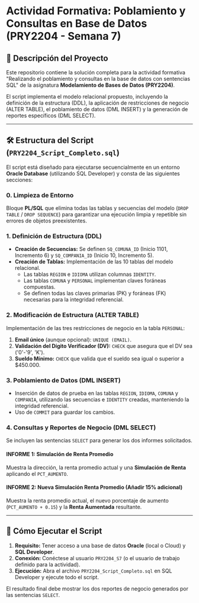 # Actividad Formativa: Poblamiento y Consultas en Base de Datos (PRY2204 - Semana 7)

## 📄 Descripción del Proyecto

Este repositorio contiene la solución completa para la actividad formativa "Realizando el poblamiento y consultas en la base de datos con sentencias SQL" de la asignatura **Modelamiento de Bases de Datos (PRY2204)**.

El script implementa el modelo relacional propuesto, incluyendo la definición de la estructura (DDL), la aplicación de restricciones de negocio (ALTER TABLE), el poblamiento de datos (DML INSERT) y la generación de reportes específicos (DML SELECT).

---

## 🛠️ Estructura del Script (`PRY2204_Script_Completo.sql`)

El script está diseñado para ejecutarse secuencialmente en un entorno **Oracle Database** (utilizando SQL Developer) y consta de las siguientes secciones:

### 0. Limpieza de Entorno
Bloque **PL/SQL** que elimina todas las tablas y secuencias del modelo (`DROP TABLE` / `DROP SEQUENCE`) para garantizar una ejecución limpia y repetible sin errores de objetos preexistentes.

### 1. Definición de Estructura (DDL)
- **Creación de Secuencias:** Se definen `SQ_COMUNA_ID` (Inicio 1101, Incremento 6) y `SQ_COMPANIA_ID` (Inicio 10, Incremento 5).
- **Creación de Tablas:** Implementación de las 10 tablas del modelo relacional.
    - Las tablas `REGION` e `IDIOMA` utilizan columnas `IDENTITY`.
    - Las tablas `COMUNA` y `PERSONAL` implementan claves foráneas compuestas.
    - Se definen todas las claves primarias (PK) y foráneas (FK) necesarias para la integridad referencial.

### 2. Modificación de Estructura (ALTER TABLE)
Implementación de las tres restricciones de negocio en la tabla `PERSONAL`:
1.  **Email único** (aunque opcional): `UNIQUE (EMAIL)`.
2.  **Validación del Dígito Verificador (DV):** `CHECK` que asegura que el DV sea ('0'-'9', 'K').
3.  **Sueldo Mínimo:** `CHECK` que valida que el sueldo sea igual o superior a $450.000.

### 3. Poblamiento de Datos (DML INSERT)
- Inserción de datos de prueba en las tablas `REGION`, `IDIOMA`, `COMUNA` y `COMPANIA`, utilizando las secuencias e `IDENTITY` creadas, manteniendo la integridad referencial.
- Uso de `COMMIT` para guardar los cambios.

### 4. Consultas y Reportes de Negocio (DML SELECT)

Se incluyen las sentencias `SELECT` para generar los dos informes solicitados.

#### **INFORME 1: Simulación de Renta Promedio**
Muestra la dirección, la renta promedio actual y una **Simulación de Renta** aplicando el `PCT_AUMENTO`.

#### **INFORME 2: Nueva Simulación Renta Promedio (Añadir 15% adicional)**
Muestra la renta promedio actual, el nuevo porcentaje de aumento (`PCT_AUMENTO + 0.15`) y la **Renta Aumentada** resultante.

---

## 🚀 Cómo Ejecutar el Script

1.  **Requisito:** Tener acceso a una base de datos **Oracle** (local o Cloud) y **SQL Developer**.
2.  **Conexión:** Conéctese al usuario `PRY2204_S7` (o el usuario de trabajo definido para la actividad).
3.  **Ejecución:** Abra el archivo `PRY2204_Script_Completo.sql` en SQL Developer y ejecute todo el script.

El resultado final debe mostrar los dos reportes de negocio generados por las sentencias `SELECT`.